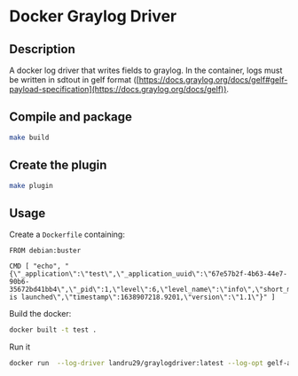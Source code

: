 # Docker Graylog Driver

## Description

A docker log driver that writes fields to graylog. In the container, logs must be written in sdtout in gelf format ([https://docs.graylog.org/docs/gelf#gelf-payload-specification](https://docs.graylog.org/docs/gelf)).

## Compile and package

```bash
make build
```

## Create the plugin

```bash
make plugin
```

## Usage

Create a `Dockerfile` containing:

```docker
FROM debian:buster

CMD [ "echo", "{\"_application\":\"test\",\"_application_uuid\":\"67e57b2f-4b63-44e7-90b6-35672bd41bb4\",\"_pid\":1,\"level\":6,\"level_name\":\"info\",\"short_message\":\"test is launched\",\"timestamp\":1638907218.9201,\"version\":\"1.1\"}" ]
```

Build the docker:

```bash
docker built -t test .
```

Run it

```bash
docker run  --log-driver landru29/graylogdriver:latest --log-opt gelf-address=udp://0.0.0.0:12201 test
```
